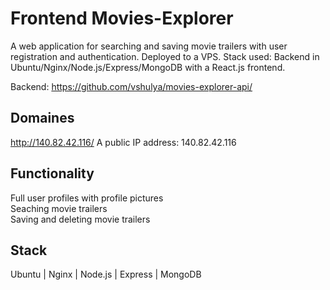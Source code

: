 # Frontend Movies-Explorer

A web application for searching and saving movie trailers with user registration and authentication. Deployed to a VPS. Stack used: Backend in Ubuntu/Nginx/Node.js/Express/MongoDB with a React.js frontend.

Backend: https://github.com/vshulya/movies-explorer-api/

## Domaines

http://140.82.42.116/
A public IP address: 140.82.42.116

## Functionality

Full user profiles with profile pictures \
Seaching movie trailers \
Saving and deleting movie trailers

## Stack

Ubuntu | Nginx | Node.js | Express | MongoDB
